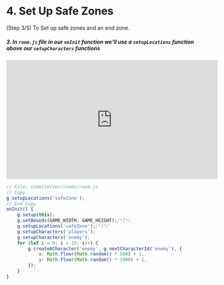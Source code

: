 # 4. Set Up Safe Zones

(Step 3/5) To Set up safe zones and an end zone.

##### 3. In `room.js` file in our `onInit` _function_ we'll use a `setupLocations` _function_ **above** our `setupCharacters` _functions_

<iframe width="560" height="315" src="https://www.youtube.com/embed/Tqm1HhXyGBI" frameborder="0" allow="accelerometer; autoplay; clipboard-write; encrypted-media; gyroscope; picture-in-picture" allowfullscreen></iframe><br>

```javascript
// File: code/server/rooms/room.js
// Copy
g.setupLocations('safeZone');
// End Copy
onInit() {
    g.setup(this);
    g.setBounds(GAME_WIDTH, GAME_HEIGHT);/*[*/
    g.setupLocations('safeZone');/*]*/
    g.setupCharacters('players');
    g.setupCharacters('enemy');
    for (let i = 0; i < 15; i++) {
        g.createACharacter('enemy', g.nextCharacterId('enemy'), {
            x: Math.floor(Math.random() * 500) + 1,
            y: Math.floor(Math.random() * 1900) + 1,
        });
    }
}
```
